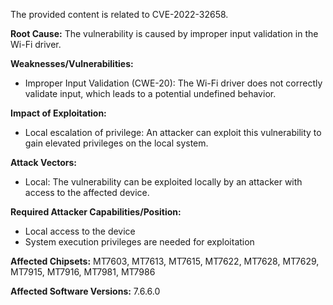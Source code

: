 The provided content is related to CVE-2022-32658.

**Root Cause:** The vulnerability is caused by improper input validation in the Wi-Fi driver.

**Weaknesses/Vulnerabilities:**
- Improper Input Validation (CWE-20): The Wi-Fi driver does not correctly validate input, which leads to a potential undefined behavior.

**Impact of Exploitation:**
- Local escalation of privilege: An attacker can exploit this vulnerability to gain elevated privileges on the local system.

**Attack Vectors:**
- Local: The vulnerability can be exploited locally by an attacker with access to the affected device.

**Required Attacker Capabilities/Position:**
- Local access to the device
- System execution privileges are needed for exploitation

**Affected Chipsets:** MT7603, MT7613, MT7615, MT7622, MT7628, MT7629, MT7915, MT7916, MT7981, MT7986

**Affected Software Versions:** 7.6.6.0